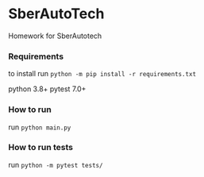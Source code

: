 # SberAutoTech
Homework for SberAutotech

### Requirements
to install run `python -m pip install -r requirements.txt`

python 3.8+
pytest 7.0+

### How to run
run `python main.py`

### How to run tests
run `python -m pytest tests/`
